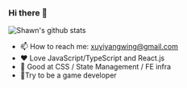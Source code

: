 ### Hi there 👋

![Shawn's github stats](https://github-readme-stats.vercel.app/api?username=InfiniteXyy)

- 📫 How to reach me: xuyiyangwing@gmail.com
- ❤ Love JavaScript/TypeScript and React.js
- 🍹 Good at CSS / State Management / FE infra
- 🦀Try to be a game developer
